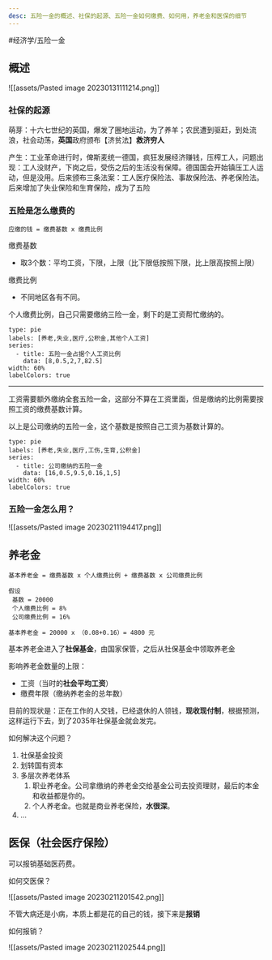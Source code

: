 ```yaml
---
desc: 五险一金的概述、社保的起源、五险一金如何缴费、如何用，养老金和医保的细节
---
```



#经济学/五险一金

## 概述

![[assets/Pasted image 20230131111214.png]]


### 社保的起源

萌芽：十六七世纪的英国，爆发了圈地运动，为了养羊；农民遭到驱赶，到处流浪，社会动荡，**英国**政府颁布【济贫法】**救济穷人**

产生：工业革命进行时，俾斯麦统一德国，疯狂发展经济赚钱，压榨工人，问题出现：工人没财产，下岗之后，受伤之后的生活没有保障。德国国会开始镇压工人运动，但是没用。后来颁布三条法案：工人医疗保险法、事故保险法、养老保险法。后来增加了失业保险和生育保险，成为了五险

### 五险是怎么缴费的

```
应缴的钱 = 缴费基数 x 缴费比例
```

缴费基数

- 取3个数：平均工资，下限，上限（比下限低按照下限，比上限高按照上限）

缴费比例

- 不同地区各有不同。

个人缴费比例，自己只需要缴纳三险一金，剩下的是工资帮忙缴纳的。

```chart
type: pie
labels: [养老,失业,医疗,公积金,其他个人工资]
series:
  - title: 五险一金占据个人工资比例
    data: [8,0.5,2,7,82.5]
width: 60%
labelColors: true
```

---

工资需要额外缴纳全套五险一金，这部分不算在工资里面，但是缴纳的比例需要按照工资的缴费基数计算。

以上是公司缴纳的五险一金，这个基数是按照自己工资为基数计算的。

```chart
type: pie
labels: [养老,失业,医疗,工伤,生育,公积金]
series:
  - title: 公司缴纳的五险一金
    data: [16,0.5,9.5,0.16,1,5]
width: 60%
labelColors: true
```

### 五险一金怎么用？

![[assets/Pasted image 20230211194417.png]]

## 养老金

```
基本养老金 = 缴费基数 x 个人缴费比例 + 缴费基数 x 公司缴费比例

假设 
 基数 = 20000
 个人缴费比例 = 8%
 公司缴费比例 = 16%
 
基本养老金 = 20000 x （0.08+0.16）= 4800 元
```

基本养老金进入了**社保基金**，由国家保管，之后从社保基金中领取养老金

影响养老金数量的上限：
- 工资（当时的**社会平均工资**）
- 缴费年限（缴纳养老金的总年数）

目前的现状是：正在工作的人交钱，已经退休的人领钱，**现收现付制**，根据预测，这样运行下去，到了2035年社保基金就会发完。

如何解决这个问题？

1. 社保基金投资
2. 划转国有资本
3. 多层次养老体系
	1. 职业养老金。公司拿缴纳的养老金交给基金公司去投资理财，最后的本金和收益都是你的。
	2. 个人养老金。也就是商业养老保险，**水很深**。
4. ...


## 医保（社会医疗保险）

可以报销基础医药费。

如何交医保？

![[assets/Pasted image 20230211201542.png]]

不管大病还是小病，本质上都是花的自己的钱，接下来是**报销**

如何报销？

![[assets/Pasted image 20230211202544.png]]


